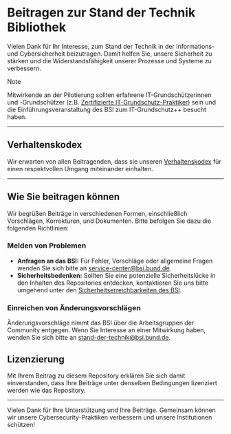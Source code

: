 # Beitragen zur Stand der Technik Bibliothek

Vielen Dank für Ihr Interesse, zum Stand der Technik in der Informations- und Cybersicherheit beizutragen. Damit helfen Sie, unsere Sicherheit zu stärken und die Widerstandsfähigkeit unserer Prozesse und Systeme zu verbessern.

>[!NOTE]
>Mitwirkende an der Pilotierung sollten erfahrene IT-Grundschützerinnen und -Grundschützer (z.B. [Zertifizierte IT-Grundschutz-Praktiker](https://www.bsi.bund.de/DE/Themen/Unternehmen-und-Organisationen/Standards-und-Zertifizierung/IT-Grundschutz/Zertifizierte-Informationssicherheit/Personenzertifizierung-IT-Grundschutzberater/Schulungen-zum-IT-Grundschutz-Praktiker-und-IT-Grundschutzberater/schulungen-zum-it-grundschutz-praktiker-und-it-grundschutzberater_node.html)) sein und die Einführungsveranstaltung des BSI zum IT-Grundschutz++ besucht haben.

---

## Verhaltenskodex

Wir erwarten von allen Beitragenden, dass sie unseren [Verhaltenskodex](CODE_OF_CONDUCT.md) für einen respektvollen Umgang miteinander einhalten.

---

## Wie Sie beitragen können

Wir begrüßen Beiträge in verschiedenen Formen, einschließlich Vorschlägen, Korrekturen, und Dokumenten. Bitte befolgen Sie dazu die folgenden Richtlinien:

### Melden von Problemen

- **Anfragen an das BSI:** Für Fehler, Vorschläge oder allgemeine Fragen wenden Sie sich bitte an service-center@bsi.bund.de.
- **Sicherheitsbedenken:** Sollten Sie eine potenzielle Sicherheitslücke in den Inhalten des Repositories entdecken, kontaktieren Sie uns bitte umgehend unter den [Sicherheitserreichbarkeiten des BSI](https://www.bsi.bund.de/static/security/security.txt).

### Einreichen von Änderungsvorschlägen

Änderungsvorschläge nimmt das BSI über die Arbeitsgruppen der Community entgegen. Wenn Sie Interesse an einer Mitwirkung haben, wenden Sie sich bitte an stand-der-technik@bsi.bund.de.

## Lizenzierung

Mit Ihrem Beitrag zu diesem Repository erklären Sie sich damit einverstanden, dass Ihre Beiträge unter denselben Bedingungen lizenziert werden wie das Repository.

---

Vielen Dank für Ihre Unterstützung und Ihre Beiträge. Gemeinsam können wir unsere Cybersecurity-Praktiken verbessern und unsere Institutionen schützen!
